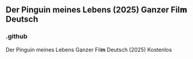 ## Der Pinguin meines Lebens (2025) Ganzer Fil𝐦 Deutsch

### .github

Der Pinguin meines Lebens Ganzer Fil𝐦 Deutsch (2025) Kostenlos
